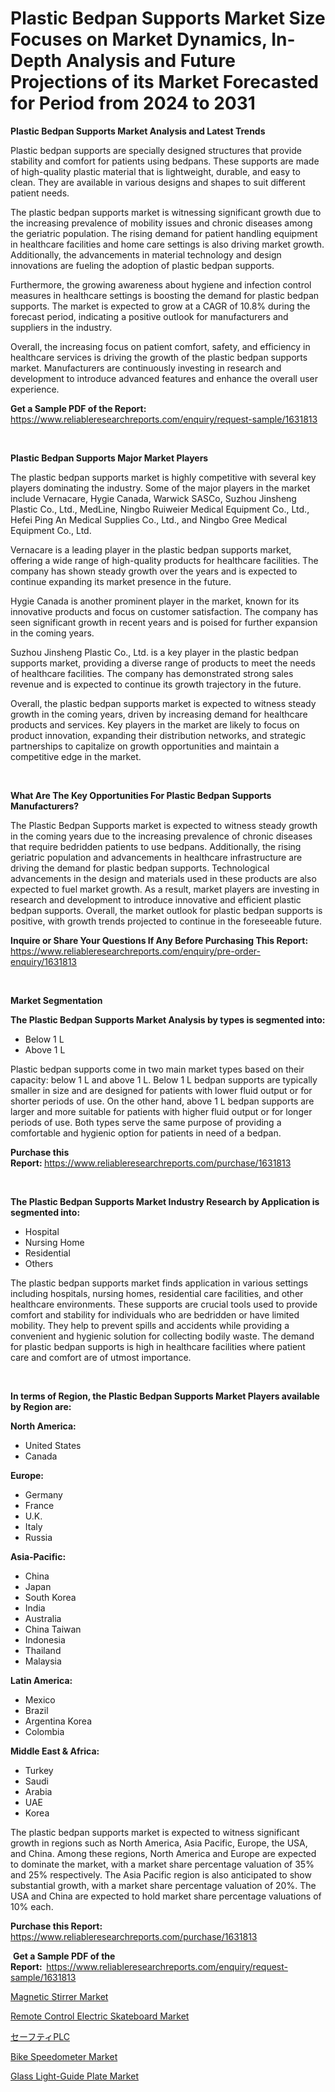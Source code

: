 <p><h1>Plastic Bedpan Supports Market Size Focuses on Market Dynamics, In-Depth Analysis and Future Projections of its Market Forecasted for Period from 2024 to 2031</h1></p><p><strong>Plastic Bedpan Supports Market Analysis and Latest Trends</strong></p>
<p><p>Plastic bedpan supports are specially designed structures that provide stability and comfort for patients using bedpans. These supports are made of high-quality plastic material that is lightweight, durable, and easy to clean. They are available in various designs and shapes to suit different patient needs.</p><p>The plastic bedpan supports market is witnessing significant growth due to the increasing prevalence of mobility issues and chronic diseases among the geriatric population. The rising demand for patient handling equipment in healthcare facilities and home care settings is also driving market growth. Additionally, the advancements in material technology and design innovations are fueling the adoption of plastic bedpan supports.</p><p>Furthermore, the growing awareness about hygiene and infection control measures in healthcare settings is boosting the demand for plastic bedpan supports. The market is expected to grow at a CAGR of 10.8% during the forecast period, indicating a positive outlook for manufacturers and suppliers in the industry.</p><p>Overall, the increasing focus on patient comfort, safety, and efficiency in healthcare services is driving the growth of the plastic bedpan supports market. Manufacturers are continuously investing in research and development to introduce advanced features and enhance the overall user experience.</p></p>
<p><strong>Get a Sample PDF of the Report:&nbsp;</strong> <a href="https://www.reliableresearchreports.com/enquiry/request-sample/1631813">https://www.reliableresearchreports.com/enquiry/request-sample/1631813</a></p>
<p>&nbsp;</p>
<p><strong>Plastic Bedpan Supports Major Market Players</strong></p>
<p><p>The plastic bedpan supports market is highly competitive with several key players dominating the industry. Some of the major players in the market include Vernacare, Hygie Canada, Warwick SASCo, Suzhou Jinsheng Plastic Co., Ltd., MedLine, Ningbo Ruiweier Medical Equipment Co., Ltd., Hefei Ping An Medical Supplies Co., Ltd., and Ningbo Gree Medical Equipment Co., Ltd.</p><p>Vernacare is a leading player in the plastic bedpan supports market, offering a wide range of high-quality products for healthcare facilities. The company has shown steady growth over the years and is expected to continue expanding its market presence in the future.</p><p>Hygie Canada is another prominent player in the market, known for its innovative products and focus on customer satisfaction. The company has seen significant growth in recent years and is poised for further expansion in the coming years.</p><p>Suzhou Jinsheng Plastic Co., Ltd. is a key player in the plastic bedpan supports market, providing a diverse range of products to meet the needs of healthcare facilities. The company has demonstrated strong sales revenue and is expected to continue its growth trajectory in the future.</p><p>Overall, the plastic bedpan supports market is expected to witness steady growth in the coming years, driven by increasing demand for healthcare products and services. Key players in the market are likely to focus on product innovation, expanding their distribution networks, and strategic partnerships to capitalize on growth opportunities and maintain a competitive edge in the market.</p></p>
<p>&nbsp;</p>
<p><strong>What Are The Key Opportunities For Plastic Bedpan Supports Manufacturers?</strong></p>
<p><p>The Plastic Bedpan Supports market is expected to witness steady growth in the coming years due to the increasing prevalence of chronic diseases that require bedridden patients to use bedpans. Additionally, the rising geriatric population and advancements in healthcare infrastructure are driving the demand for plastic bedpan supports. Technological advancements in the design and materials used in these products are also expected to fuel market growth. As a result, market players are investing in research and development to introduce innovative and efficient plastic bedpan supports. Overall, the market outlook for plastic bedpan supports is positive, with growth trends projected to continue in the foreseeable future.</p></p>
<p><strong>Inquire or Share Your Questions If Any Before Purchasing This Report:</strong> <a href="https://www.reliableresearchreports.com/enquiry/pre-order-enquiry/1631813">https://www.reliableresearchreports.com/enquiry/pre-order-enquiry/1631813</a></p>
<p>&nbsp;</p>
<p><strong>Market Segmentation</strong></p>
<p><strong>The Plastic Bedpan Supports Market Analysis by types is segmented into:</strong></p>
<p><ul><li>Below 1 L</li><li>Above 1 L</li></ul></p>
<p><p>Plastic bedpan supports come in two main market types based on their capacity: below 1 L and above 1 L. Below 1 L bedpan supports are typically smaller in size and are designed for patients with lower fluid output or for shorter periods of use. On the other hand, above 1 L bedpan supports are larger and more suitable for patients with higher fluid output or for longer periods of use. Both types serve the same purpose of providing a comfortable and hygienic option for patients in need of a bedpan.</p></p>
<p><strong>Purchase this Report:&nbsp;</strong><a href="https://www.reliableresearchreports.com/purchase/1631813">https://www.reliableresearchreports.com/purchase/1631813</a></p>
<p>&nbsp;</p>
<p><strong>The Plastic Bedpan Supports Market Industry Research by Application is segmented into:</strong></p>
<p><ul><li>Hospital</li><li>Nursing Home</li><li>Residential</li><li>Others</li></ul></p>
<p><p>The plastic bedpan supports market finds application in various settings including hospitals, nursing homes, residential care facilities, and other healthcare environments. These supports are crucial tools used to provide comfort and stability for individuals who are bedridden or have limited mobility. They help to prevent spills and accidents while providing a convenient and hygienic solution for collecting bodily waste. The demand for plastic bedpan supports is high in healthcare facilities where patient care and comfort are of utmost importance.</p></p>
<p>&nbsp;</p>
<p><strong>In terms of Region, the Plastic Bedpan Supports Market Players available by Region are:</strong></p>
<p>
    <p> <strong> North America: </strong>
        <ul>
            <li>United States</li>
            <li>Canada</li>
        </ul>
        </p> 
    <p> <strong> Europe: </strong>
        <ul>
            <li>Germany</li>
            <li>France</li>
            <li>U.K.</li>
            <li>Italy</li>
            <li>Russia</li>
        </ul>
        </p> 
    <p> <strong> Asia-Pacific: </strong>
        <ul>
            <li>China</li>
            <li>Japan</li>
            <li>South Korea</li>
            <li>India</li>
            <li>Australia</li>
            <li>China Taiwan</li>
            <li>Indonesia</li>
            <li>Thailand</li>
            <li>Malaysia</li>
        </ul>
        </p> 
    <p> <strong> Latin America: </strong>
        <ul>
            <li>Mexico</li>
            <li>Brazil</li>
            <li>Argentina Korea</li>
            <li>Colombia</li>
        </ul>
        </p> 
    <p> <strong> Middle East & Africa: </strong>
        <ul>
            <li>Turkey</li>
            <li>Saudi</li>
            <li>Arabia</li>
            <li>UAE</li>
            <li>Korea</li>
        </ul>
    </p>
    </p>
<p><p>The plastic bedpan supports market is expected to witness significant growth in regions such as North America, Asia Pacific, Europe, the USA, and China. Among these regions, North America and Europe are expected to dominate the market, with a market share percentage valuation of 35% and 25% respectively. The Asia Pacific region is also anticipated to show substantial growth, with a market share percentage valuation of 20%. The USA and China are expected to hold market share percentage valuations of 10% each.</p></p>
<p><strong>Purchase this Report: </strong><a href="https://www.reliableresearchreports.com/purchase/1631813">https://www.reliableresearchreports.com/purchase/1631813</a></p>
<p>&nbsp;<strong>Get a Sample PDF of the Report:&nbsp;&nbsp;</strong><a href="https://www.reliableresearchreports.com/enquiry/request-sample/1631813">https://www.reliableresearchreports.com/enquiry/request-sample/1631813</a></p>
<p><strong></strong></p>
<p><p><a href="https://fuschia-pecorino-a6d.notion.site/Magnetic-Stirrer-Market-Size-Reflecting-a-Forecast-Till-2031-Market-By-Type-By-Application-and-By--c5e10febf29d4360ab7206ed54e2fa2a">Magnetic Stirrer Market</a></p><p><a href="https://view.publitas.com/reportprime-1/remote-control-electric-skateboard-market-insights-market-players-and-forecast-till-2031/">Remote Control Electric Skateboard Market</a></p><p><a href="https://medium.com/@ag1596/%E5%AE%89%E5%85%A8plc%E3%81%AE%E5%B8%82%E5%A0%B4%E3%82%B7%E3%82%A7%E3%82%A2%E3%81%AE%E9%80%B2%E5%8C%96%E3%81%A8%E5%B8%82%E5%A0%B4%E6%88%90%E9%95%B7%E3%83%88%E3%83%AC%E3%83%B3%E3%83%892024%E5%B9%B4%E3%81%8B%E3%82%892031%E5%B9%B4-54f91f7c103d">セーフティPLC</a></p><p><a href="https://view.publitas.com/reportprime-1/bike-speedometer-market-offers-provide-insightful-data-for-the-time-period-from-2024-to-2031-and-also-provide-analysis-based-on-application-type-and-region/">Bike Speedometer Market</a></p><p><a href="https://florentine-yuzu-f42.notion.site/Glass-Light-Guide-Plate-Market-Dynamics-2024-2031-Also-about-Its-Market-Trends-Projections-and-Op-fb5506118e204ba7b24361b1e9db5fb6">Glass Light-Guide Plate Market</a></p></p>